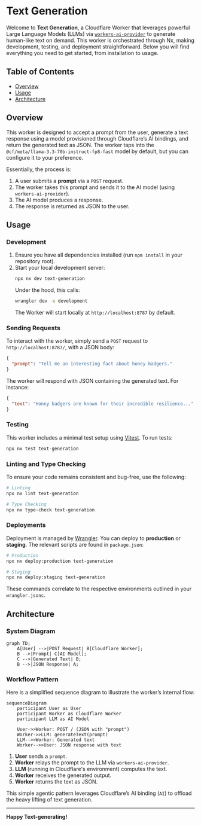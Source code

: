 # Text Generation

Welcome to **Text Generation**, a Cloudflare Worker that leverages powerful Large Language Models (LLMs) via [`workers-ai-provider`](https://developers.cloudflare.com/workers/ai/) to generate human-like text on demand. This worker is orchestrated through Nx, making development, testing, and deployment straightforward. Below you will find everything you need to get started, from installation to usage.

## Table of Contents
- [Overview](#overview)
- [Usage](#usage)
- [Architecture](#architecture)

## Overview

This worker is designed to accept a prompt from the user, generate a text response using a model provisioned through Cloudflare’s AI bindings, and return the generated text as JSON. The worker taps into the `@cf/meta/llama-3.3-70b-instruct-fp8-fast` model by default, but you can configure it to your preference.

Essentially, the process is:
1. A user submits a **prompt** via a `POST` request.
2. The worker takes this prompt and sends it to the AI model (using `workers-ai-provider`).
3. The AI model produces a response.
4. The response is returned as JSON to the user.

## Usage

### Development

1. Ensure you have all dependencies installed (run `npm install` in your repository root).
2. Start your local development server:
   ```bash
   npx nx dev text-generation
   ```
   Under the hood, this calls:
   ```bash
   wrangler dev -e development
   ```
   The Worker will start locally at `http://localhost:8787` by default.

### Sending Requests

To interact with the worker, simply send a `POST` request to `http://localhost:8787/`, with a JSON body:

```json
{
  "prompt": "Tell me an interesting fact about honey badgers."
}
```

The worker will respond with JSON containing the generated text. For instance:

```json
{
  "text": "Honey badgers are known for their incredible resilience..."
}
```

### Testing

This worker includes a minimal test setup using [Vitest](https://vitest.dev/). To run tests:

```bash
npx nx test text-generation
```

### Linting and Type Checking

To ensure your code remains consistent and bug-free, use the following:

```bash
# Linting
npx nx lint text-generation

# Type Checking
npx nx type-check text-generation
```

### Deployments

Deployment is managed by [Wrangler](https://developers.cloudflare.com/workers/wrangler/). You can deploy to **production** or **staging**. The relevant scripts are found in `package.json`:

```bash
# Production
npx nx deploy:production text-generation

# Staging
npx nx deploy:staging text-generation
```

These commands correlate to the respective environments outlined in your `wrangler.jsonc`.

## Architecture

### System Diagram

```mermaid
graph TD;
    A[User] -->|POST Request| B[Cloudflare Worker];
    B -->|Prompt| C[AI Model];
    C -->|Generated Text| B;
    B -->|JSON Response| A;
```

### Workflow Pattern

Here is a simplified sequence diagram to illustrate the worker’s internal flow:

```mermaid
sequenceDiagram
    participant User as User
    participant Worker as Cloudflare Worker
    participant LLM as AI Model

    User->>Worker: POST / (JSON with "prompt")
    Worker->>LLM: generateText(prompt)
    LLM-->>Worker: Generated text
    Worker-->>User: JSON response with text
```

1. **User** sends a `prompt`.
2. **Worker** relays the prompt to the LLM via `workers-ai-provider`.
3. **LLM** (running in Cloudflare's environment) computes the text.
4. **Worker** receives the generated output.
5. **Worker** returns the text as JSON.

This simple agentic pattern leverages Cloudflare’s AI binding (`AI`) to offload the heavy lifting of text generation.

---

**Happy Text-generating!**